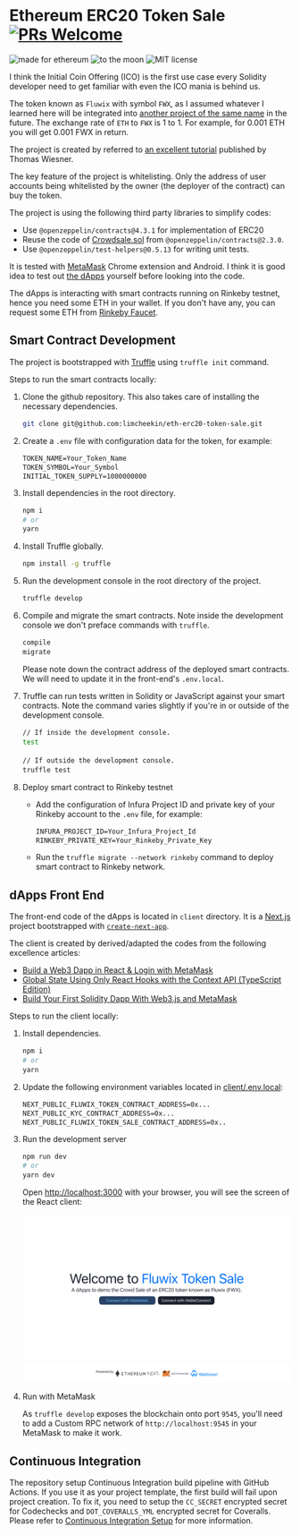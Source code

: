 # Ethereum ERC20 Token Sale [![PRs Welcome](https://img.shields.io/badge/PRs-welcome-brightgreen.svg?style=flat-square)](http://makeapullrequest.com)

<p>
  <img alt="made for ethereum" src="https://img.shields.io/badge/made_for-ethereum-771ea5.svg">
  <img alt="to the moon" src="https://img.shields.io/badge/to_the-moon-fab127.svg">
  <img alt="MIT license" src="https://img.shields.io/badge/license-MIT-blue.svg">
</p>

I think the Initial Coin Offering (ICO) is the first use case every Solidity developer need to get familiar with even the ICO mania is behind us. 

The token known as `Fluwix` with symbol `FWX`, as I assumed whatever I learned here will be integrated into [another project of the same name](https://limcheekin.medium.com/flutter-widgets-explorer-go-web-fluwix-com-2b72f6809c1c) in the future. The exchange rate of `ETH` to `FWX` is 1 to 1. For example, for 0.001 ETH you will get 0.001 FWX in return. 

The project is created by referred to [an excellent tutorial](https://ethereum-blockchain-developer.com/060-tokenization/00-overview/) published by Thomas Wiesner.

The key feature of the project is whitelisting. Only the address of user accounts being whitelisted by the owner (the deployer of the contract) can buy the token.

The project is using the following third party libraries to simplify codes:
- Use `@openzeppelin/contracts@4.3.1` for implementation of ERC20
- Reuse the code of [Crowdsale.sol](https://github.com/OpenZeppelin/openzeppelin-contracts/blob/release-v2.3.0/contracts/crowdsale/Crowdsale.sol) from `@openzeppelin/contracts@2.3.0`.
- Use `@openzeppelin/test-helpers@0.5.13` for writing unit tests.

It is tested with [MetaMask](https://metamask.io/) Chrome extension and Android. I think it is good idea to test out [the dApps](https://eth-erc20-token-sale.vercel.app/) yourself before looking into the code.

The dApps is interacting with smart contracts running on Rinkeby testnet, hence you need some ETH in your wallet. If you don't have any, you can request some ETH from [Rinkeby Faucet](https://faucet.rinkeby.io/). 


## Smart Contract Development
The project is bootstrapped with [Truffle](https://www.trufflesuite.com/truffle) using `truffle init` command.

Steps to run the smart contracts locally:
1. Clone the github repository. This also takes care of installing the necessary dependencies.
    ```bash
    git clone git@github.com:limcheekin/eth-erc20-token-sale.git
    ```
    
2. Create a `.env` file with configuration data for the token, for example:
    ```
    TOKEN_NAME=Your_Token_Name
    TOKEN_SYMBOL=Your_Symbol
    INITIAL_TOKEN_SUPPLY=1000000000
    ```

3. Install dependencies in the root directory.
    ```bash
    npm i
    # or
    yarn
    ```

4. Install Truffle globally.
    ```bash
    npm install -g truffle
    ```

5. Run the development console in the root directory of the project.
    ```bash
    truffle develop
    ```

6. Compile and migrate the smart contracts. Note inside the development console we don't preface commands with `truffle`.
    ```bash
    compile
    migrate
    ```
    Please note down the contract address of the deployed smart contracts. We will need to update it in the front-end's `.env.local`.

7. Truffle can run tests written in Solidity or JavaScript against your smart contracts. Note the command varies slightly if you're in or outside of the development console.
    ```bash
    // If inside the development console.
    test

    // If outside the development console.
    truffle test
    ```

7. Deploy smart contract to Rinkeby testnet
    - Add the configuration of Infura Project ID and private key of your Rinkeby account to the `.env` file, for example:
        ```
        INFURA_PROJECT_ID=Your_Infura_Project_Id
        RINKEBY_PRIVATE_KEY=Your_Rinkeby_Private_Key
        ```

    - Run the `truffle migrate --network rinkeby` command to deploy smart contract to Rinkeby network.


## dApps Front End
The front-end code of the dApps is located in `client` directory. It is a [Next.js](https://nextjs.org/) project bootstrapped with [`create-next-app`](https://github.com/vercel/next.js/tree/canary/packages/create-next-app).

The client is created by derived/adapted the codes from the following excellence articles:
- [Build a Web3 Dapp in React & Login with MetaMask](https://dev.to/jacobedawson/build-a-web3-dapp-in-react-login-with-metamask-4chp)
- [Global State Using Only React Hooks with the Context API (TypeScript Edition)](https://javascript.plainenglish.io/global-state-using-only-react-hooks-with-the-context-api-typescript-edition-ada822fc282c)
- [Build Your First Solidity Dapp With Web3.js and MetaMask](http://blog.adnansiddiqi.me/build-your-first-solidity-dapp-with-web3-js-and-metamask/)

Steps to run the client locally:
1. Install dependencies.
    ```bash
    npm i
    # or
    yarn
    ```
2. Update the following environment variables located in [client/.env.local](client/.env.local):
    ```
    NEXT_PUBLIC_FLUWIX_TOKEN_CONTRACT_ADDRESS=0x...
    NEXT_PUBLIC_KYC_CONTRACT_ADDRESS=0x...
    NEXT_PUBLIC_FLUWIX_TOKEN_SALE_CONTRACT_ADDRESS=0x..
    ```

3. Run the development server
    ```bash
    npm run dev
    # or
    yarn dev
    ```
    Open [http://localhost:3000](http://localhost:3000) with your browser, you will see the screen of the React client:
    
    ![Main Screen](https://github.com/limcheekin/eth-erc20-token-sale/raw/master/doc/images/main.png "Main Screen")

4. Run with MetaMask
    
    As `truffle develop` exposes the blockchain onto port `9545`, you'll need to add a Custom RPC network of `http://localhost:9545` in your MetaMask to make it work.

## Continuous Integration
The repository setup Continuous Integration build pipeline with GitHub Actions. If you use it as your project template, the first build will fail upon project creation. To fix it, you need to setup the `CC_SECRET` encrypted secret for Codechecks and `DOT_COVERALLS_YML` encrypted secret for Coveralls. Please refer to [Continuous Integration Setup](doc/ContinuousIntegrationSetup.md) for more information.